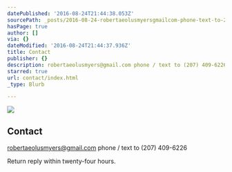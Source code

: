 ```yaml
---
datePublished: '2016-08-24T21:44:38.053Z'
sourcePath: _posts/2016-08-24-robertaeolusmyersgmailcom-phone-text-to-207-409-6226.md
hasPage: true
author: []
via: {}
dateModified: '2016-08-24T21:44:37.936Z'
title: Contact
publisher: {}
description: robertaeolusmyers@gmail.com phone / text to (207) 409-6226
starred: true
url: contact/index.html
_type: Blurb

---
```

![](https://the-grid-user-content.s3-us-west-2.amazonaws.com/a94f1d6a-d5b7-4d96-824f-cc71f49ac7d4.jpg)

## Contact

[robertaeolusmyers@gmail.com][0] phone / text to (207) 409-6226

Return reply within twenty-four hours.

[0]: http://robertmyerslcpc@gmail.com/ "email"